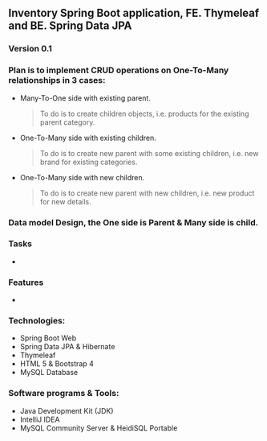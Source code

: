 ## Inventory Spring Boot application, FE. Thymeleaf and BE. Spring Data JPA
### Version 0.1

### Plan is to implement CRUD operations on One-To-Many relationships in 3 cases:
* Many-To-One side with existing parent.
    > To do is to create children objects,
    > i.e. products for the existing parent category.

* One-To-Many side with existing children.
    > To do is to create new parent with some existing children,
    > i.e. new brand for existing categories.

* One-To-Many side with new children.
    > To do is to create new parent with new children,
    > i.e. new product for new details.


### Data model Design, the One side is Parent & Many side is child.

### Tasks
* 


### Features
* 

### Technologies:
* Spring Boot Web
* Spring Data JPA & Hibernate
* Thymeleaf
* HTML 5 & Bootstrap 4
* MySQL Database

### Software programs & Tools:
- Java Development Kit (JDK)
- IntelliJ IDEA
- MySQL Community Server & HeidiSQL Portable